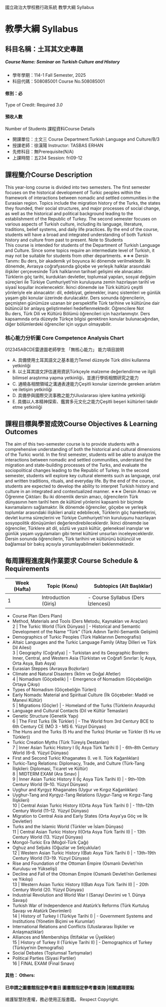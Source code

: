 國立政治大學校務行政系統 教學大綱 Syllabus
# 教學大綱 Syllabus
##  科目名稱：土耳其文史專題
#####  Course Name: Seminar on Turkish Culture and History
  * 學年學期：114-1 Fall Semester, 2025 
  * 科目代碼：508085001 Course No.508085001
#### 修別：必
Type of Credit: Required 
_3.0_
#### 預收人數
Number of Students
課程資料Course Details
  * 開課單位：土文三 Course Department:Turkish Language and Culture/B/3 
  * 授課老師：徐漢陽 Instructor: TASBAS ERHAN 
  * 先修科目：無Prerequisite(N/A)
  * 上課時間：五234 Session: fri09-12
##  課程簡介Course Description
This year-long course is divided into two semesters. The first semester focuses on the historical development of Turkic peoples within the framework of interactions between nomadic and settled communities in the Eurasian region. Topics include the migration history of the Turks, the states they founded, their social structures, and major processes of social change, as well as the historical and political background leading to the establishment of the Republic of Turkey.
The second semester focuses on various aspects of Turkish culture, including its language, literature, traditions, belief systems, and daily life practices. By the end of the course, students will have a broad and integrated understanding of both Turkish history and culture from past to present.
Note to Students  
This course is intended for students of the Department of Turkish Language and Culture. Since some topics require an intermediate level of Turkish, it may not be suitable for students from other departments.
∗∗∗
Dersin Tanımı: Bu ders, bir akademik yıl boyunca iki dönemde verilmektedir. İlk dönemde, Avrasya coğrafyasında göçebe ve yerleşik halklar arasındaki ilişkiler çerçevesinde Türk halklarının tarihsel gelişimi ele alınacaktır. Türklerin göç tarihi, kurdukları devletler, toplumsal yapıları, sosyal değişim süreçleri ile Türkiye Cumhuriyeti’nin kuruluşuna zemin hazırlayan tarihî ve siyasî koşullar incelenecektir.
İkinci dönemde ise Türk kültürü çeşitli yönleriyle ele alınacaktır: dil, edebiyat, gelenekler, inanç sistemleri ve günlük yaşam gibi konular üzerinde durulacaktır. Ders sonunda öğrencilerin, geçmişten günümüze uzanan bir perspektifle Türk tarihine ve kültürüne dair bütüncül bir anlayış geliştirmeleri hedeflenmektedir.
Öğrencilere Not  
Bu ders, Türk Dili ve Kültürü Bölümü öğrencileri için hazırlanmıştır. Ders kapsamında orta düzeyde Türkçe bilgisi gerektiren konular bulunacağından, diğer bölümlerdeki öğrenciler için uygun olmayabilir.
###  核心能力分析圖 Core Competence Analysis Chart
012345ABCDE雷達圖老師學生
「無核心能力」 
能力項目說明
  * A. 具備使用土耳其語文之基本能力Temel düzeyde Türk dilini kullanma yetkinliği
  * B. 以土耳其語文評估運用資訊Türkçeyle malzeme değerlendirme ve ilgili bilimsel araştırma yapma yetkinliği，並進行學術相關研究之能力
  * C. 通曉各相關領域之溝通表達能力Çeşitli konular üzerinde gereken anlatım ve iletişim yetkinliği
  * D. 具備參與國際交流事務之能力Uluslararası işlere katılma yetkinliği
  * E. 具備以人本精神探索、鑑賞多元文化之能力Çeşitli beşeri kültürleri takdir etme yetkinliği
##  課程目標與學習成效Course Objectives & Learning Outcomes 
The aim of this two-semester course is to provide students with a comprehensive understanding of both the historical and cultural dimensions of the Turkic world. In the first semester, students will be able to analyze the interactions between nomadic and settled communities, understand the migration and state-building processes of the Turks, and evaluate the sociopolitical changes leading to the Republic of Turkey. In the second semester, students will explore key cultural elements such as language, oral and written traditions, rituals, and everyday life. By the end of the course, students are expected to develop the ability to interpret Turkish history and culture in an integrated and contextualized manner.
∗∗∗
Dersin Amacı ve Öğrenme Çıktıları: Bu iki dönemlik dersin amacı, öğrencilerin Türk dünyasının hem tarihî hem de kültürel yönlerini kapsamlı bir biçimde kavramalarını sağlamaktır. İlk dönemde öğrenciler, göçebe ve yerleşik toplumlar arasındaki ilişkileri analiz edebilecek, Türklerin göç hareketlerini, devlet kurma süreçlerini ve Türkiye Cumhuriyeti'nin kuruluşunu hazırlayan sosyopolitik dönüşümleri değerlendirebileceklerdir. İkinci dönemde ise öğrenciler, Türklere ait dil, sözlü ve yazılı kültür, geleneksel inanışlar ve günlük yaşam uygulamaları gibi temel kültürel unsurları inceleyeceklerdir. Dersin sonunda öğrencilerin, Türk tarihini ve kültürünü bütüncül ve bağlamsal bir bakış açısıyla yorumlayabilmeleri beklenmektedir.
##  每周課程進度與作業要求 Course Schedule & Requirements
Week (Hafta) |  Topic (Konu) | Subtopics (Alt Başlıklar)  
---|---|---  
1 |  Introduction (Giriş) | - Course Syllabus (Ders İzlencesi)   
- Course Plan (Ders Planı)   
- Method, Materials and Tools (Ders Metodu, Kaynakları ve Araçları)  
2 |  The Turkic World (Türk Dünyası) | - Historical and Semantic Development of the Name “Türk” (Türk Adının Tarihî-Semantik Gelişimi)   
- Demographics of Turkic Peoples (Türk Halklarının Demografisi)   
- Altaic Languages and the Turkic Language Family (Altay Dilleri ve Türk Dil Ailesi)  
3 |  Geography (Coğrafya) | - Turkistan and its Geographic Borders: Inner, Central, and Western Asia (Türkistan ve Coğrafi Sınırlar: İç Asya, Orta Asya, Batı Asya)   
- Eurasian Steppes (Avrasya Bozkırları)   
- Climate and Natural Disasters (İklim ve Doğal Afetler)  
4 |  Nomadism (Göçebelik) | - Emergence of Nomadism (Göçebeliğin Ortaya Çıkışı)   
- Types of Nomadism (Göçebeliğin Türleri)   
- Early Nomads: Material and Spiritual Culture (İlk Göçebeler: Maddi ve Manevi Kültür)  
5 |  Migrations (Göçler) | - Homeland of the Turks (Türklerin Anayurdu)   
- Language and Cultural Contacts (Dil ve Kültür Temasları)   
- Genetic Structure (Genetik Yapı)  
6 |  The First Turks (İlk Türkler) | - The World from 3rd Century BCE to 6th Century CE (MÖ 3 - MS 6. Yüzyıl Dünyası)   
- The Huns and the Turks (5 Hu and the Turks) (Hunlar ve Türkler (5 Hu ve Türkler))   
- Turkic Creation Myths (Türk Türeyiş Destanları)  
7 |  Inner Asian Turkic History I (İç Asya Türk Tarihi I) | - 6th–8th Century World (6–8. Yüzyıl Dünyası)   
- First and Second Turkic Khaganates (I. ve II. Türk Kağanlıkları)   
- Turkic-Tang Relations: Diplomacy, Trade, and Culture (Türk-Tang İlişkileri: Diplomasi, Ticaret ve Kültür)  
8 |  MIDTERM EXAM (Ara Sınav) |   
9 |  Inner Asian Turkic History II (İç Asya Türk Tarihi II) | - 9th–10th Century World (9–10. Yüzyıl Dünyası)   
- Uyghur and Kyrgyz Khaganates (Uygur ve Kırgız Kağanlıkları)   
- Uyghur-Tang and Kyrgyz-Tang Relations (Uygur-Tang ve Kırgız-Tang İlişkileri)  
10 |  Central Asian Turkic History I(Orta Asya Türk Tarihi I) | - 11th–12th Century World (11–12. Yüzyıl Dünyası)   
- Migration to Central Asia and Early States (Orta Asya’ya Göç ve İlk Devletler)   
- Turks and the Islamic World (Türkler ve İslam Dünyası)  
11 |  Central Asian Turkic History II(Orta Asya Türk Tarihi II) | - 13th Century World (13. Yüzyıl Dünyası)   
- Mongol-Turkic Era (Moğol-Türk Çağı)   
- Oghuz and Seljuks (Oğuzlar ve Selçuklular)  
12 |  Western Asian Turkic History I(Batı Asya Türk Tarihi I) | - 13th–19th Century World (13–19. Yüzyıl Dünyası)   
- Rise and Foundation of the Ottoman Empire (Osmanlı Devleti’nin Kuruluşu ve Yükselişi)   
- Decline and Fall of the Ottoman Empire (Osmanlı Devleti’nin Gerilemesi ve Yıkılışı)  
13 |  Western Asian Turkic History II(Batı Asya Türk Tarihi II) | - 20th Century World (20. Yüzyıl Dünyası)   
- Industrial Revolution and World War I (Sanayi Devrimi ve 1. Dünya Savaşı)   
- Turkish War of Independence and Atatürk’s Reforms (Türk Kurtuluş Savaşı ve Atatürk Devrimleri)  
14 |  History of Turkey I (Türkiye Tarihi I) | - Government Systems and Institutions (Yönetim Biçimi ve Kurumlar)   
- International Relations and Conflicts (Uluslararası İlişkiler ve Anlaşmazlıklar)   
- Alliances and Memberships (İttifaklar ve Üyelikler)  
15 |  History of Turkey II (Türkiye Tarihi II) | - Demographics of Turkey (Türkiye’nin Demografisi)   
- Social Debates (Toplumsal Tartışmalar)   
- Political Parties (Siyasi Partiler)  
16 |  FINAL EXAM (Final Sınavı)  
####  其他： Others:
####  已申請之圖書館指定參考書目  圖書館指定參考書查詢 |相關處理要點
維護智慧財產權，務必使用正版書籍。 Respect Copyright.